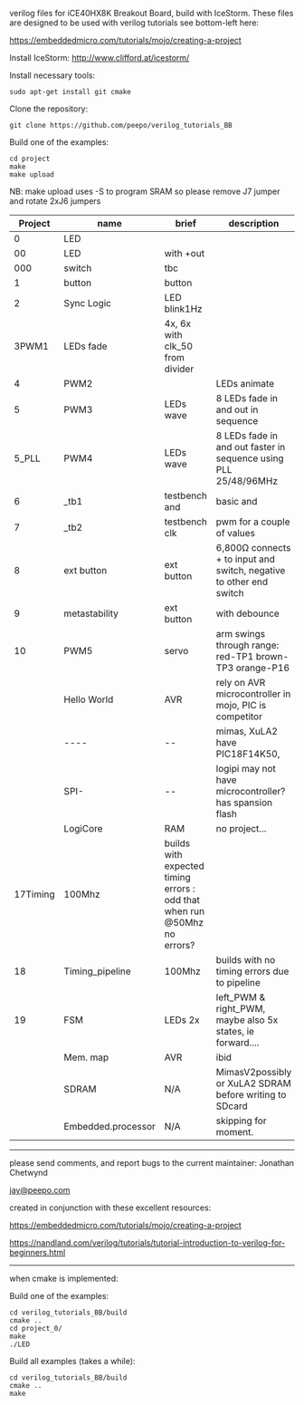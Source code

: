 verilog files for iCE40HX8K Breakout Board, build with IceStorm.
These files are designed to be used with verilog tutorials
see bottom-left here:

https://embeddedmicro.com/tutorials/mojo/creating-a-project

Install IceStorm: http://www.clifford.at/icestorm/

Install necessary tools:

    sudo apt-get install git cmake 

Clone the repository:

    git clone https://github.com/peepo/verilog_tutorials_BB

Build one of the examples:

    cd project
    make
    make upload

NB: make upload uses -S to program SRAM so please remove J7 jumper and rotate 2xJ6 jumpers


|Project|name|brief|description|
|----|----|----|----|
|0|LED|
|00|LED|with +out|
|000|switch|tbc|
|1|button|button|
|2|Sync Logic|LED blink1Hz|
3PWM1|LEDs fade|4x, 6x with clk_50 from divider
|4|PWM2||LEDs animate |8 LEDs fade in and out together ~1.5hz timing seems anomalous
|5|PWM3|LEDs wave|8 LEDs fade in and out in sequence
|5_PLL|PWM4|LEDs wave|8 LEDs fade in and out faster in sequence using PLL 25/48/96MHz
|6|_tb1|testbench and|basic and 
|7|_tb2|testbench clk|pwm for a couple of values
|8|ext button|ext button|6,800Ω connects + to input and switch, negative to other end switch
|9|metastability|ext button|with debounce
|10|PWM5|servo|arm swings through range: red-TP1 brown-TP3 orange-P16
||Hello World|AVR|rely on AVR microcontroller in mojo, PIC is competitor
||----|--|mimas, XuLA2 have PIC18F14K50, 
||SPI-|--|logipi may not have microcontroller? has spansion flash
||LogiCore|RAM|no project...
|17Timing|100Mhz|builds with expected timing errors : odd that when run @50Mhz no errors?
|18|Timing_pipeline|100Mhz|builds with no timing errors due to pipeline
|19|FSM |LEDs 2x|left_PWM & right_PWM, maybe also 5x states, ie forward....
||Mem. map|AVR|ibid
||SDRAM|N/A|MimasV2possibly or XuLA2 SDRAM before writing to SDcard
||Embedded.processor|N/A|skipping for moment.

---

please send comments, and report bugs to the current maintainer: Jonathan Chetwynd

jay@peepo.com

created in conjunction with these excellent resources:

https://embeddedmicro.com/tutorials/mojo/creating-a-project

https://nandland.com/verilog/tutorials/tutorial-introduction-to-verilog-for-beginners.html

---

when cmake is implemented:

Build one of the examples:

    cd verilog_tutorials_BB/build
    cmake ..
    cd project_0/
    make
    ./LED

Build all examples (takes a while):

    cd verilog_tutorials_BB/build
    cmake ..
    make
